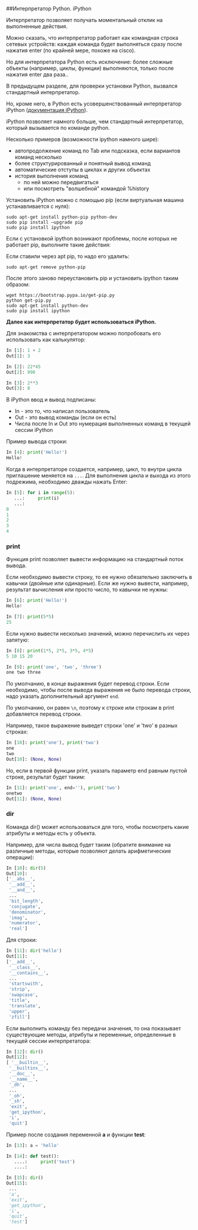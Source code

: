 ##Интерпретатор Python. iPython

Интерпретатор позволяет получать моментальный отклик на выполненные действия.

Можно сказать, что интерпретатор работает как командная строка сетевых устройств: каждая команда будет выполняться сразу после нажатия enter (по крайней мере, похоже на cisco).

Но для интерпретатора Python есть исключение: более сложные объекты (например, циклы, функции) выполняются, только после нажатия enter два раза..

В предыдущем разделе, для проверки установки Python, вызвался стандартный интерпретатор.

Но, кроме него, в Python есть усовершенствованный интерпретатор iPython ([документация iPython](http://ipython.readthedocs.io/en/stable/index.html)).

iPython позволяет намного больше, чем стандартный интерпретатор, который вызывается по команде python.

Несколько примеров (возможности ipython намного шире):
* автопродолжение команд по Tab или подсказка, если вариантов команд несколько
* более структурированный и понятный вывод команд
* автоматические отступы в циклах и других объектах
* история выполнения команд
  * по ней можно передвигаться
  * или посмотреть "волшебной" командой %history

Установить iPython можно с помощью pip (если виртуальная машина устанавливается с нуля):
```
sudo apt-get install python-pip python-dev 
sudo pip install —upgrade pip 
sudo pip install ipython
```

Если с установкой ipython возникают проблемы, после которых не работает pip, выполните такие действия:

Если ставили через apt pip, то надо его удалить:
```
sudo apt-get remove python-pip
```

После этого заново переустановить pip и установить ipython таким образом:
```
wget https://bootstrap.pypa.io/get-pip.py
python get-pip.py
sudo apt-get install python-dev
sudo pip install ipython
```


__Далее как интерпретатор будет использоваться iPython.__


Для знакомства с интерпретатором можно попробовать его использовать как калькулятор:
```python
In [1]: 1 + 2
Out[1]: 3

In [2]: 22*45
Out[2]: 990

In [3]: 2**3
Out[3]: 8
```

В iPython ввод и вывод подписаны:
* In - это то, что написал пользователь
* Out - это вывод команды (если он есть)
* Числа после In и Out это нумерация выполненных команд в текущей сессии iPython
 
Пример вывода строки:
```python
In [4]: print('Hello!')
Hello!
```

Когда в интерпретаторе создается, например, цикл, то внутри цикла приглашение меняется на ```...```.
Для выполнения цикла и выхода из этого подрежима, необходимо дважды нажать Enter:
```python
In [5]: for i in range(5):
   ...:     print(i)
   ...:     
0
1
2
3
4
```

### print

Функция print позволяет вывести информацию на стандартный поток вывода.

Если необходимо вывести строку, то ее нужно обязательно заключить в кавычки (двойные или одинарные). Если же нужно вывести, например, результат вычисления или просто число, то кавычки не нужны:
```python
In [6]: print('Hello!')
Hello!

In [7]: print(5*5)
25
```

Если нужно вывести несколько значений, можно перечислить их через запятую:
```python
In [8]: print(1*5, 2*5, 3*5, 4*5)
5 10 15 20

In [9]: print('one', 'two', 'three')
one two three
```
 
По умолчанию, в конце выражения будет перевод строки.
Если необходимо, чтобы после вывода выражения не было перевода строки, надо указать дополнительный аргумент ```end```.

По умолчанию, он равен ```\n```, поэтому к строке или строкам в print добавляется перевод строки.

Например, такое выражение выведет строки 'one' и 'two' в разных строках:
```python
In [10]: print('one'), print('two')
one
two
Out[10]: (None, None)
```

Но, если в первой функции print, указать параметр end равным пустой строке, результат будет таким:
```python
In [11]: print('one', end=''), print('two')
onetwo
Out[11]: (None, None)
```

### dir
Команда dir() может использоваться для того, чтобы посмотреть какие атрибуты и методы есть у объекта.

Например, для числа вывод будет таким (обратите внимание на различные методы, которые позволяют делать арифметические операции):
```python
In [10]: dir(5)
Out[10]: 
['__abs__',
 '__add__',
 '__and__',
 ...
 'bit_length',
 'conjugate',
 'denominator',
 'imag',
 'numerator',
 'real']
```

Для строки:
```python
In [11]: dir('hello')
Out[11]: 
['__add__',
 '__class__',
 '__contains__',
 ...
 'startswith',
 'strip',
 'swapcase',
 'title',
 'translate',
 'upper',
 'zfill']
```

Если выполнить команду без передачи значения, то она показывает существующие методы, атрибуты и переменные, определенные в текущей сессии интерпретатора:
```python
In [12]: dir()
Out[12]: 
[ '__builtin__',
 '__builtins__',
 '__doc__',
 '__name__',
 '_dh',
 ...
 '_oh',
 '_sh',
 'exit',
 'get_ipython',
 'i',
 'quit']
```

Пример после создания переменной __a__ и функции __test__:
```python
In [13]: a = 'hello'

In [14]: def test():
   ....:     print('test')
   ....:     

In [15]: dir()
Out[15]: 
 ...
 'a',
 'exit',
 'get_ipython',
 'i',
 'quit',
 'test']
```

